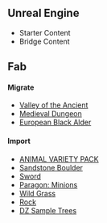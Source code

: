 ## Unreal Engine
- Starter Content
- Bridge Content

## Fab

#### Migrate
- [Valley of the Ancient](https://www.fab.com/listings/0c19880e-21bd-42ba-8287-1caccc3951b1)
- [Medieval Dungeon](https://fab.com/s/494a7622e1be)
- [European Black Alder](https://fab.com/s/8f6f8b0282d1)

#### Import
- [ANIMAL VARIETY PACK](https://www.fab.com/listings/2dd7964c-a601-4264-a53d-465dcae1644c)
- [Sandstone Boulder](https://fab.com/s/8dd3573f6707)
- [Sword](https://fab.com/s/e27722081ab5)
- [Paragon: Minions](https://fab.com/s/b10a836dd790)
- [Wild Grass](https://fab.com/s/448a9958e501)
- [Rock](https://fab.com/s/9ccc46755e7b)
- [DZ Sample Trees](https://fab.com/s/0934c888522c)